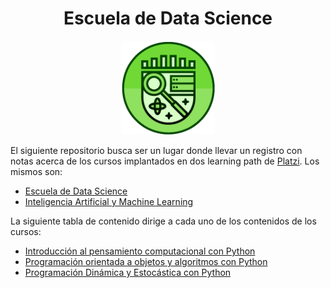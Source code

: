 
<div align="center">
  <h1>Escuela de Data Science</h1>
</div>

<div align="center"> 
  <img src="readme_img/escuela-data-science.jpg" width="150">
</div>

El siguiente repositorio busca ser un lugar donde llevar un registro con notas acerca de los cursos implantados en dos learning path de [Platzi](https://platzi.com/). Los mismos son:
- [Escuela de Data Science](https://platzi.com/datos/)
- [Inteligencia Artificial y Machine Learning](https://platzi.com/ai/)


La siguiente tabla de contenido dirige a cada uno de los contenidos de los cursos:
- [Introducción al pensamiento computacional con Python](https://github.com/francomanca93/Escuela-DataScience/blob/master/introduccion-al-pensamiento-computacional/CONTENIDO.md)
- [Programación orientada a objetos y algoritmos con Python](https://github.com/francomanca93/Escuela-DataScience/blob/master/poo-y-algoritmos/CONTENIDO.md)
- [Programación Dinámica y Estocástica con Python](https://github.com/francomanca93/Escuela-DataScience/blob/master/programacion-dinamica-y-estocastica/CONTENIDO.md)